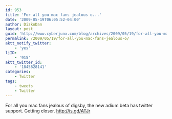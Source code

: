 ```yaml
---
id: 953
title: 'For all you mac fans jealous o...'
date: '2009-05-19T06:05:52-04:00'
author: DizkoDan
layout: post
guid: 'http://www.cyberjunx.com/blog/archives/2009/05/19/for-all-you-mac-fans-jealous-o/'
permalink: /2009/05/19/for-all-you-mac-fans-jealous-o/
aktt_notify_twitter:
    - 'yes'
ljID:
    - '915'
aktt_twitter_id:
    - '1845828141'
categories:
    - Twitter
tags:
    - tweets
    - Twitter
---
```


For all you mac fans jealous of digsby, the new adium beta has twitter support. Getting closer. <http://is.gd/ATJr>